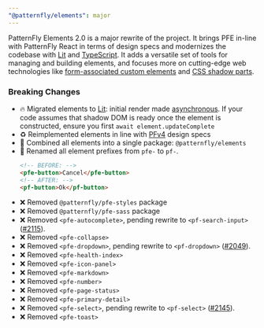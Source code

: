 ```yaml
---
"@patternfly/elements": major
---
```

PatternFly Elements 2.0 is a major rewrite of the project.
It brings PFE in-line with PatternFly React in terms of design specs
and modernizes the codebase with [Lit][lit] and [TypeScript][ts]. It adds a 
versatile set of tools for managing and building elements, and focuses more on 
cutting-edge web technologies like [form-associated custom elements][FACE] and 
[CSS shadow parts][css-shadow].

### Breaking Changes
- 🔥 Migrated elements to [Lit][lit]: initial render made [asynchronous][async].
  If your code assumes that shadow DOM is ready once the element is constructed,
  ensure you first `await element.updateComplete`
- ♻️ Reimplemented elements in line with [PFv4][PFv4] design specs
- 🍱 Combined all elements into a single package: `@patternfly/elements`
- 🥨 Renamed all element prefixes from `pfe-` to `pf-`.
  ```html
  <!-- BEFORE: -->
  <pfe-button>Cancel</pfe-button>
  <!-- AFTER: -->
  <pf-button>Ok</pf-button>
  ```
- ❌ Removed `@patternfly/pfe-styles` package
- ❌ Removed `@patternfly/pfe-sass` package
- ❌ Removed `<pfe-autocomplete>`, pending rewrite to `<pf-search-input>` ([#2115][autocomplete]).
- ❌ Removed `<pfe-collapse>`
- ❌ Removed `<pfe-dropdown>`, pending rewrite to `<pf-dropdown>` ([#2049][dropdown]).
- ❌ Removed `<pfe-health-index>`
- ❌ Removed `<pfe-icon-panel>`
- ❌ Removed `<pfe-markdown>`
- ❌ Removed `<pfe-number>`
- ❌ Removed `<pfe-page-status>`
- ❌ Removed `<pfe-primary-detail>`
- ❌ Removed `<pfe-select>`, pending rewrite to `<pf-select>` ([#2145][select]).
- ❌ Removed `<pfe-toast>`

[lit]: https://lit.dev
[ts]: https://typescriptlang.org
[FACE]: https://bennypowers.dev/posts/form-associated-custom-elements/
[css-shadow]: https://w3c.github.io/csswg-drafts/css-shadow-parts/#part
[async]: https://lit.dev/docs/components/lifecycle/#reactive-update-cycle
[PFv4]: https://patternfly.org/v4/
[autocomplete]: https://github.com/patternfly/patternfly-elements/issues/2115
[dropdown]: https://github.com/patternfly/patternfly-elements/issues/2049
[select]: https://github.com/patternfly/patternfly-elements/issues/2145

